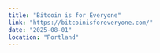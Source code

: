 ```yaml
---
title: "Bitcoin is for Everyone"
link: "https://bitcoinisforeveryone.com/"
date: "2025-08-01"
location: "Portland"
---
```

